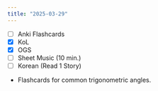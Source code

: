 ```yaml
---
title: "2025-03-29"
---
```


- [ ] Anki Flashcards
- [x] KoL
- [x] OGS
- [ ] Sheet Music (10 min.)
- [ ] Korean (Read 1 Story)

* Flashcards for common trigonometric angles.